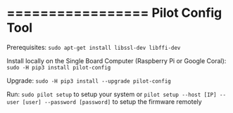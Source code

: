 =================
Pilot Config Tool
=================

Prerequisites:
`sudo apt-get install libssl-dev libffi-dev`

Install locally on the Single Board Computer (Raspberry Pi or Google Coral):
`sudo -H pip3 install pilot-config`

Upgrade:
`sudo -H pip3 install --upgrade pilot-config`

Run:
`sudo pilot setup`
to setup your system or
`pilot setup --host [IP] --user [user] --password [password]`
to setup the firmware remotely
